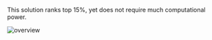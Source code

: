 This solution ranks top 15%, yet does not require much computational power.


![overview](https://user-images.githubusercontent.com/45020447/53686295-2bd16580-3d1d-11e9-8952-f2a48b63747b.png)
